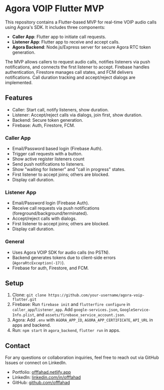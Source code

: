 # Agora VOIP Flutter MVP

This repository contains a Flutter-based MVP for real-time VOIP audio calls using Agora's SDK. It includes three components:

- **Caller App**: Flutter app to initiate call requests.
- **Listener App**: Flutter app to receive and accept calls.
- **Agora Backend**: Node.js/Express server for secure Agora RTC token generation.

The MVP allows callers to request audio calls, notifies listeners via push notifications, and connects the first listener to accept. Firebase handles authentication, Firestore manages call states, and FCM delivers notifications. Call duration tracking and accept/reject dialogs are implemented.

## Features
- Caller: Start call, notify listeners, show duration.
- Listener: Accept/reject calls via dialogs, join first, show duration.
- Backend: Secure token generation.
- Firebase: Auth, Firestore, FCM.

### Caller App
- Email/Password based login (Firebase Auth).
- Trigger call requests with a button.
- Show active register listeners count 
- Send push notifications to listeners.
- Show "waiting for listener" and "call in progress" states.
- First listener to accept joins; others are blocked.
- Display call duration.

### Listener App
- Email/Password login (Firebase Auth).
- Receive call requests via push notifications (foreground/background/terminated).
- Accept/reject calls with dialogs.
- First listener to accept joins; others are blocked.
- Display call duration.

### General
- Uses Agora VOIP SDK for audio calls (no PSTN).
- Backend generates tokens due to client-side errors (`AgoraRtcException(-17)`).
- Firebase for auth, Firestore, and FCM.

## Setup
1. Clone: `git clone https://github.com/your-username/agora-voip-flutter.git`
2. Firebase: Run `firebase init` and `flutterfire configure` in `caller_app`/`listener_app`. Add `google-services.json`, `GoogleService-Info.plist`, and `assets/firebase_service_account.json`.
3. Agora: Add `.env` with `AGORA_APP_ID`, `AGORA_APP_CERTIFICATE`, `API_URL` in apps and backend.
4. Run: `npm start` in `agora_backend`, `flutter run` in apps.

## Contact

For any questions or collaboration inquiries, feel free to reach out via GitHub Issues or connect on LinkedIn.

- Portfolio: [offfahad.netlify.app](https://offfahad.netlify.app/)
- LinkedIn: [linkedin.com/in/offfahad](https://www.linkedin.com/in/offfahad)
- GitHub: [github.com/offfahad](https://github.com/offfahad)
  
